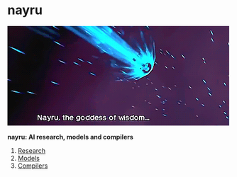 # nayru
![](./nayru.gif)

**nayru: AI research, models and compilers**

1. [Research](./research/README)
2. [Models](./models/README)
3. [Compilers](./compiler/README)